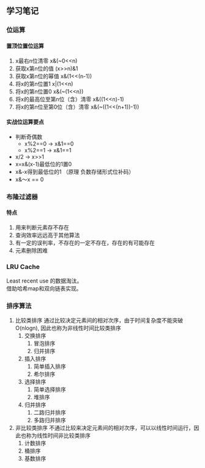 ## 学习笔记
### 位运算
#### 置顶位置位运算
1. x最右n位清零 x&(~0<<n)
2. 获取x第n位的值 (x>>n)&1
3. 获取x第n位的幂值 x&(1<<(n-1))
4. 将x的第n位置1 x|(1<<n)
5. 将x的第n位置0 x&(~(1<<n))
6. 将x的最高位至第n位（含）清零 x&((1<<n)-1)
7. 将x的第n位至第0位（含）清零 x&(~((1<<(n+1))-1))
#### 实战位运算要点
+ 判断奇偶数
  + x%2==0 -> x&1==0
  + x%2==1 -> x&1==1
+ x/2 -> x>>1
+ x=x&(x-1)最低位的1置0
+ x&-x得到最低位的1 （原理 负数存储形式位补码）
+ x&～x == 0

### 布隆过滤器
#### 特点
1. 用来判断元素存不存在
2. 查询效率远远高于其他算法
3. 有一定的误判率，不存在的一定不存在，存在的有可能存在
4. 元素删除困难

### LRU Cache
Least recent use 的数据淘汰。  
借助哈希map和双向链表实现。

### 排序算法
1. 比较类排序
    通过比较决定元素间的相对次序，由于时间复杂度不能突破O(nlogn), 因此也称为非线性时间比较类排序
    1. 交换排序
       1. 冒泡排序
       2. 归并排序
    2. 插入排序
       1. 简单插入排序
       2. 希尔排序
    3. 选择排序
       1. 简单选择排序
       2. 堆排序
    4. 归并排序
       1. 二路归并排序
       2. 多路归并排序
2. 非比较类排序
    不通过比较来决定元素间的相对次序，可以以线性时间运行，因此也称为线性时间非比较类排序
    1. 计数排序
    2. 桶排序
    3. 基数排序

